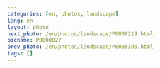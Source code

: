 ```yaml
---
categories: [en, photos, landscape]
lang: en
layout: photo
next_photo: /en/photos/landscape/P0000219.html
picname: P0000027
prev_photo: /en/photos/landscape/P0000396.html
tags: []
---
```

